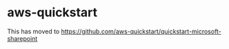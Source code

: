 # aws-quickstart

This has moved to https://github.com/aws-quickstart/quickstart-microsoft-sharepoint
